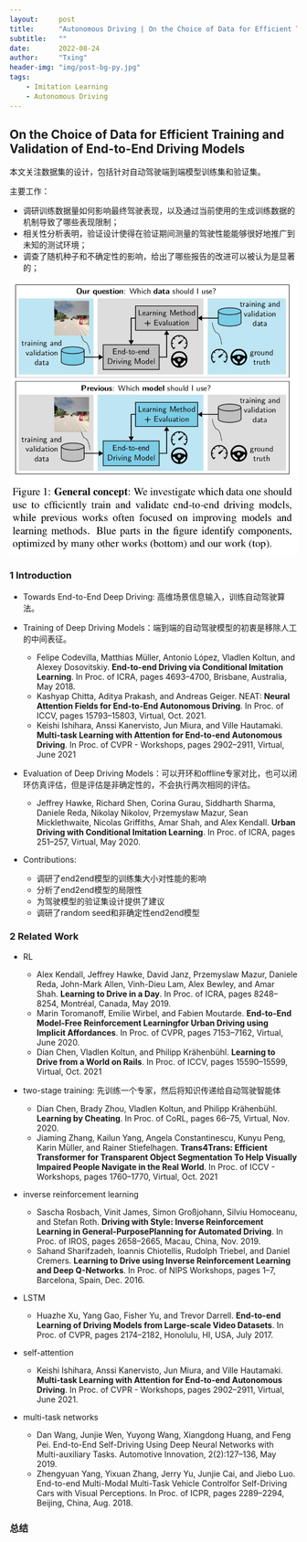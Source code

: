 ```yaml
---
layout:     post
title:      "Autonomous Driving | On the Choice of Data for Efficient Training and Validation of End-to-End Driving Models"
subtitle:   ""
date:       2022-08-24
author:     "Txing"
header-img: "img/post-bg-py.jpg"
tags:
    - Imitation Learning
    - Autonomous Driving
---
```


## On the Choice of Data for Efficient Training and Validation of End-to-End Driving Models

本文关注数据集的设计，包括针对自动驾驶端到端模型训练集和验证集。

主要工作：

- 调研训练数据量如何影响最终驾驶表现，以及通过当前使用的生成训练数据的机制导致了哪些表现限制；
- 相关性分析表明，验证设计使得在验证期间测量的驾驶性能能够很好地推广到未知的测试环境；
- 调查了随机种子和不确定性的影响，给出了哪些报告的改进可以被认为是显著的；

![本文关注数据而非模型](https://raw.githubusercontent.com/txing-casia/txing-casia.github.io/master/img/20220824-1.png)

### 1 Introduction

- Towards End-to-End Deep Driving: 高维场景信息输入，训练自动驾驶算法。

- Training of Deep Driving Models：端到端的自动驾驶模型的初衷是移除人工的中间表征。
  - Felipe Codevilla, Matthias Müller, Antonio López, Vladlen Koltun, and Alexey Dosovitskiy. **End-to-end Driving via Conditional Imitation Learning**. In Proc. of ICRA, pages 4693–4700, Brisbane, Australia, May 2018.
  - Kashyap Chitta, Aditya Prakash, and Andreas Geiger. NEAT: **Neural Attention Fields for End-to-End Autonomous Driving**. In Proc. of ICCV, pages 15793–15803, Virtual, Oct. 2021.
  - Keishi Ishihara, Anssi Kanervisto, Jun Miura, and Ville Hautamaki. **Multi-task Learning with Attention for End-to-end Autonomous Driving**. In Proc. of CVPR - Workshops, pages 2902–2911, Virtual, June 2021

- Evaluation of Deep Driving Models：可以开环和offline专家对比，也可以闭环仿真评估，但是评估是非确定性的，不会执行两次相同的评估。
  - Jeffrey Hawke, Richard Shen, Corina Gurau, Siddharth Sharma, Daniele Reda, Nikolay Nikolov, Przemysław
    Mazur, Sean Micklethwaite, Nicolas Griffiths, Amar Shah, and Alex Kendall. **Urban Driving with Conditional Imitation Learning**. In Proc. of ICRA, pages 251–257, Virtual, May 2020.

- Contributions:
  - 调研了end2end模型的训练集大小对性能的影响
  - 分析了end2end模型的局限性
  - 为驾驶模型的验证集设计提供了建议
  - 调研了random seed和非确定性end2end模型

### 2 Related Work

- RL
  - Alex Kendall, Jeffrey Hawke, David Janz, Przemyslaw Mazur, Daniele Reda, John-Mark Allen, Vinh-Dieu Lam,
    Alex Bewley, and Amar Shah. **Learning to Drive in a Day**. In Proc. of ICRA, pages 8248–8254, Montréal, Canada, May 2019.
  - Marin Toromanoff, Emilie Wirbel, and Fabien Moutarde. **End-to-End Model-Free Reinforcement Learningfor Urban Driving using Implicit Affordances**. In Proc. of CVPR, pages 7153–7162, Virtual, June 2020.
  - Dian Chen, Vladlen Koltun, and Philipp Krähenbühl. **Learning to Drive from a World on Rails**. In Proc. of ICCV, pages 15590–15599, Virtual, Oct. 2021

- two-stage training: 先训练一个专家，然后将知识传递给自动驾驶智能体
  - Dian Chen, Brady Zhou, Vladlen Koltun, and Philipp Krähenbühl. **Learning by Cheating**. In Proc. of CoRL, pages 66–75, Virtual, Nov. 2020.
  - Jiaming Zhang, Kailun Yang, Angela Constantinescu, Kunyu Peng, Karin Müller, and Rainer Stiefelhagen. **Trans4Trans: Efficient Transformer for Transparent Object Segmentation To Help Visually Impaired People Navigate in the Real World**. In Proc. of ICCV - Workshops, pages 1760–1770, Virtual, Oct. 2021

- inverse reinforcement learning  
  - Sascha Rosbach, Vinit James, Simon Großjohann, Silviu Homoceanu, and Stefan Roth. **Driving with Style: Inverse Reinforcement Learning in General-PurposePlanning for Automated Driving**. In Proc. of IROS, pages 2658–2665, Macau, China, Nov. 2019.
  - Sahand Sharifzadeh, Ioannis Chiotellis, Rudolph Triebel, and Daniel Cremers. **Learning to Drive using Inverse Reinforcement Learning and Deep Q-Networks**. In Proc. of NIPS Workshops, pages 1–7, Barcelona, Spain, Dec. 2016.

- LSTM
  - Huazhe Xu, Yang Gao, Fisher Yu, and Trevor Darrell. **End-to-end Learning of Driving Models from Large-scale Video Datasets**. In Proc. of CVPR, pages 2174–2182, Honolulu, HI, USA, July 2017.
- self-attention
  - Keishi Ishihara, Anssi Kanervisto, Jun Miura, and Ville Hautamaki. **Multi-task Learning with Attention for End-to-end Autonomous Driving**. In Proc. of CVPR - Workshops, pages 2902–2911, Virtual, June 2021.
- multi-task networks
  - Dan Wang, Junjie Wen, Yuyong Wang, Xiangdong Huang, and Feng Pei. End-to-End Self-Driving Using Deep Neural Networks with Multi-auxiliary Tasks. Automotive Innovation, 2(2):127–136, May 2019.
  - Zhengyuan Yang, Yixuan Zhang, Jerry Yu, Junjie Cai, and Jiebo Luo. End-to-end Multi-Modal Multi-Task Vehicle Controlfor Self-Driving Cars with Visual Perceptions. In Proc. of ICPR, pages 2289–2294, Beijing, China, Aug. 2018.












### 总结

